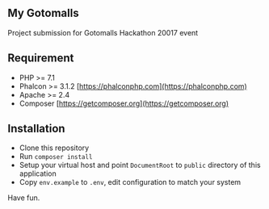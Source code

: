 My Gotomalls
------------

Project submission for Gotomalls Hackathon 20017 event

Requirement
-----------

- PHP >= 7.1
- Phalcon >= 3.1.2 [https://phalconphp.com](https://phalconphp.com)
- Apache >= 2.4
- Composer [https://getcomposer.org](https://getcomposer.org)

Installation
------------

- Clone this repository
- Run `composer install`
- Setup your virtual host and point `DocumentRoot` to `public` directory of this application
- Copy `env.example` to `.env`, edit configuration to match your system

Have fun.